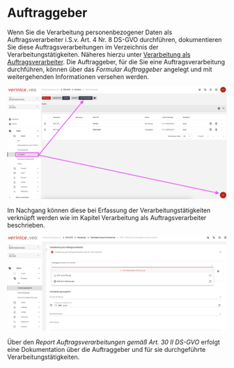 <!-- © 2024 The Project Contributors - see AUTHORS.txt -->
# Auftraggeber

Wenn Sie die Verarbeitung personenbezogener Daten als Auftragsverarbeiter i.S.v. Art. 4 Nr. 8 DS-GVO durchführen, dokumentieren Sie diese Auftragsverarbeitungen im Verzeichnis der
Verarbeitungstätigkeiten. Näheres hierzu unter [Verarbeitung als Auftragsverarbeiter](/domain-ds-gvo/processors.md).
Die Auftraggeber, für die Sie eine Auftragsverarbeitung durchführen, können über das *Formular Auftraggeber* angelegt und mit weitergehenden Informationen versehen werden.

![Auftraggeber](/assets/domain-ds-gvo/Bild22.png)

Im Nachgang können diese bei Erfassung der Verarbeitungstätigkeiten verknüpft werden wie im Kapitel Verarbeitung als Auftragsverarbeiter beschrieben.

![Auftraggeber](/assets/domain-ds-gvo/Bild22a.png)

Über den *Report Auftragsverarbeitungen gemäß Art. 30 II DS-GVO* erfolgt eine Dokumentation über die Auftraggeber und für sie durchgeführte Verarbeitungstätigkeiten.
